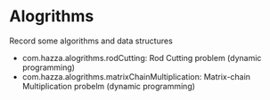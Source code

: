 # Alogrithms
Record some algorithms and data structures

- com.hazza.alogrithms.rodCutting:  Rod Cutting problem (dynamic programming) 
- com.hazza.alogrithms.matrixChainMultiplication: Matrix-chain Multiplication probelm (dynamic programming)
